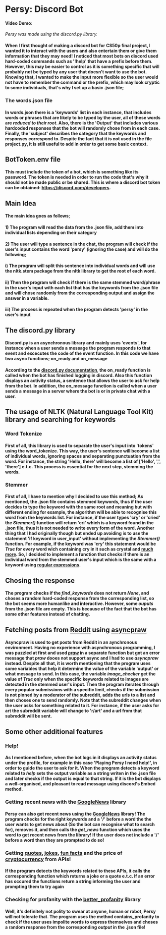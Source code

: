 # Persy: Discord Bot
        



#### Video Demo:  <URL HERE>
        




*Persy was made using the discord.py library.*





#### When I first thought of making a discord bot for CS50p final project, I wanted it to interact with the users and also entertain them or give them information that they may need! I noticed that most bots on discord used hard-coded commands such as '!help' that have a prefix before them. However, this may be easier to control as it is something specific that will probably not be typed by any user that doesn't want to use the bot. Knowing that, I wanted to make the input more flexible so the user would not have to remember the command or the prefix, which may look cryptic to some individuals, that's why I set up a basic .json file;

    
 
 
 
 
### The words.json file
        
        
#### In words.json there is a 'keywords' list in each instance, that includes words or phrases that are likely to be typed by the user, all of these words are ***reduced to their root***. Also, there is the 'Output' that includes various hardcoded responses that the bot will randomly chose from in each case. Finally, the 'subject' describes the category that the keywords and responses correspond to. Despite the fact that it is not used in the file project.py, it is still useful to add in order to get some basic context.

        




## BotToken.env file
        
#### This must include the token of a bot, which is something like its password. The token is needed in order to run the code that's why it should not be made public or be shared. This is where a discord bot token can be obtained: https://discord.com/developers.

 
 



## Main Idea

#### The main idea goes as follows; 
        
#### 1) The program will read the data from the .json file, add them into individual lists depending on their category

#### 2) The user will type a sentence in the chat, the program will check if the user's input contains the word 'persy' (ignoring the case) and will do the following;

####    i) The program will split this sentence into individual words and will use the nltk.stem package from the nltk library to get the root of each word.

####    ii) Then the program will check if there is the same stemmed word/phrase in the user's input with each list that has the keywords from the .json file and will chose randomly from the corresponding output and     assign the answer in a variable.
   
####    iii) The process is repeated when the program detects 'persy' in the user's input
            





## The discord.py library

#### Discord.py is an asynchronous library and mainly uses 'events', for instance when a user sends a message the program responds to that event and excecutes the code of the event function. In this code we have two async functions; on_ready and on_message
    
#### According to the [discord.py documentation](*https://discordpy.readthedocs.io/en/stable/*), the **on_ready** function is called when the bot has finished logging in discord. Also this function displays an activity status, a sentence that allows the user to ask for help from the bot. In addition, the **on_message** function is called when a user sends a message in a server where the bot is or in private chat with a user. 



## The usage of NLTK (Natural Language Tool Kit) library and searching for keywords



### Word Tokenize



#### First of all, this library is used to separate the user's input into 'tokens' using the word_tokenize. This way, the user's sentence will become a list of individual words, ignoring spaces and separating punctuation from the word. For instance, the string 'Hello, there' will become a list of ['Hello', ',', 'there'] e.t.c. This process is essential for the next step, stemming the words.



### Stemmer 


#### First of all, I have to mention why I decided to use this method; As mentioned, the .json file contains stemmed keywords, thus if the user decides to type the keyword with the same root and meaning but with different ending for example, the algorithm will be able to recognise this word from the keywords list. For instance, if the user types 'cry' or 'cried' the *Stemmer()* function will return 'cri' which is a keyword found in the .json file, thus it is not needed to write every form of the word. Another thing that I had originally though but ended up avoiding is to use the statement 'if keyword in user_input' without implementing the *Stemmer()* function. For example, if the keyword was 'cry' this statement would be *True* for every word wich containing **cry** in it such as **cry**stal and [much more](https://www.thefreedictionary.com/words-containing-cry). So, I decided to implement a function that checks if there is an individual word from the stemmed user's input which is the same with a keyword using [regular expressions](https://regexguide.readthedocs.io/en/latest/regex/regex.html). 





## Chosing the response

#### The program checks if the *find_keywords* does not return *None*, and choses a random hard-coded response from the corresponding list, so the bot seems more humanlike and interactive. However, some *ouputs* from the .json file are empty. This is because of the fact that the bot has some other features instead of chatting.



## Fetching posts from [Reddit](https://www.reddit.com/) using [asyncpraw](https://asyncpraw.readthedocs.io/en/stable/)


#### Asyncpraw is used to get posts from Reddit in an aynchronous environment. Having no experience with asynchronous programming, I was puzzled at first and used [*praw*](https://praw.readthedocs.io/en/stable/index.html) in a separate function but got an error message that *praw* dooes not support async and I had to use *asyncpraw* instead. Despite all that, it is worth mentioning that the program uses some variables that help it determine the value of the variable 'output' or what message to send. In this case, the variable *image_checker* get the value of *True* only when the specific keywords related to images are detected in the stemmed user's input. Then the program iterates through every popular submissions with a specific limit, checks if the submission is not pinned by a moderator of the subreddit, adds the urls to a list and then choses one to send randomly. Note that the subreddit changes when the user asks for something related to it. For instance, if the user asks for art the subreddit variable will change to 'r/art' and a url from that subreddit will be sent.



## Some other additional features


### Help!


#### As I mentioned before, when the bot logs in it displays an activity status under the profile, for example in this case 'Playing **Persy I need help!**', in order to guide the user to ask for it. When the program detects a keyword related to *help* sets the output variable as a string writen in the .json file and later checks if the output is equal to that string. If it is the bot displays a well-organised, and pleasant to read message using discord's Embed method.



### Getting recent news with the [GoogleNews](https://pypi.org/project/GoogleNews/) library


#### Persy can also get recent news using the [GoogleNews](https://pypi.org/project/GoogleNews/) library! The program checks for the right keywords and a '/' before a word the the user wants to get news about (So the bot can recognise what to search for), removes it, and then calls the *get_news* function which uses the word to get recent news from the library! If the user does not include a '/' **before** a word then they are prompted to do so!



### Getting [quotes](https://zenquotes.io/), [jokes](https://v2.jokeapi.dev/), [fun facts](https://uselessfacts.jsph.pl/) and the price of [cryptocurrency](https://www.binance.com/en-IN/binance-api) from APIs!


#### If the program detects the keywords related to these APIs, it calls the corresponding function which returns a joke or a quote e.t.c. If an error has occured the functions return a string informing the user and prompting them to try again



### Checking for profanity with the [better_profanity](https://pypi.org/project/better-profanity/) library

#### Well, it's definitely not polity to swear at anyone, human or robot, Persy will not tolerate that. The program uses the method **contains_profanity** to check if the user uses impolite words to express themselves and choses a random response from the corresponding *output* in the .json file!



